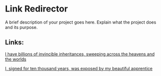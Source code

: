 # Link Redirector 

A brief description of your project goes here. Explain what the project does and its purpose.

## Links:

[I have billions of invincible inheritances, sweeping across the heavens and the worlds](https://i0iu.github.io/0/618Dz)

[I, signed for ten thousand years, was exposed by my beautiful apprentice](https://i0iu.github.io/0/5nF45)
